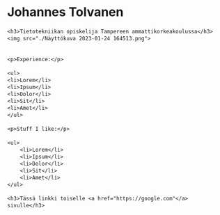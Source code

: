 <!DOCTYPE html>
<html lang="en">
<head>
    <meta charset="UTF-8">
    <title>CV</title>
</head>
<body>
    <h1>Johannes Tolvanen</h1>

    <h3>Tietotekniikan opiskelija Tampereen ammattikorkeakoulussa</h3>
    <img src="./Näyttökuva 2023-01-24 164513.png">


    <p>Experience:</p>

    <ul>
    <li>Lorem</li>
    <li>Ipsum</li>
    <li>Dolor</li>
    <li>Sit</li>
    <li>Amet</li>
    </ul>

    <p>Stuff I like:</p>

    <ul>
        <li>Lorem</li>
        <li>Ipsum</li>
        <li>Dolor</li>
        <li>Sit</li>
        <li>Amet</li>
    </ul>

    <h3>Tässä linkki toiselle <a href="https://google.com"</a> sivulle</h3> 
</body>
</html>
